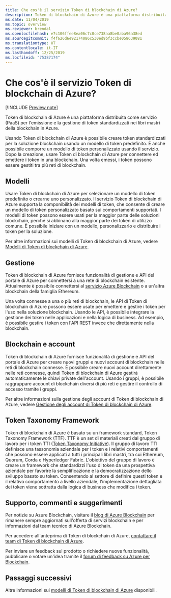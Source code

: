 ```yaml
---
title: Che cos'è il servizio Token di blockchain di Azure?
description: Token di blockchain di Azure è una piattaforma distribuita come servizio (PaaS) per l'emissione e la gestione di token.
ms.date: 11/04/2019
ms.topic: overview
ms.reviewer: brendal
ms.openlocfilehash: e7c106ffee8ea06c7c0ce738aa8be0aba96a38ed
ms.sourcegitcommit: f4f626d6e92174086c530ed9bf3ccbe058639081
ms.translationtype: HT
ms.contentlocale: it-IT
ms.lasthandoff: 12/25/2019
ms.locfileid: "75387174"
---
```

# <a name="what-is-azure-blockchain-tokens"></a>Che cos'è il servizio Token di blockchain di Azure?

[!INCLUDE [Preview note](./includes/preview.md)]

Token di blockchain di Azure è una piattaforma distribuita come servizio (PaaS) per l'emissione e la gestione di token standardizzati nei libri mastri della blockchain in Azure.

Usando Token di blockchain di Azure è possibile creare token standardizzati per la soluzione blockchain usando un modello di token predefinito. È anche possibile comporre un modello di token personalizzato usando il servizio. Dopo la creazione, usare Token di blockchain di Azure per connettere ed emettere i token in una blockchain. Una volta emessi, i token possono essere gestiti tra più reti di blockchain.

## <a name="templates"></a>Modelli

Usare Token di blockchain di Azure per selezionare un modello di token predefinito o crearne uno personalizzato. Il servizio Token di blockchain di Azure supporta la componibilità dei modelli di token, che consente di creare un modello di token personalizzato basato sui comportamenti supportati. I modelli di token possono essere usati per la maggior parte delle soluzioni blockchain, perché si abbinano alla maggior parte dei token di utilizzo comune. È possibile iniziare con un modello, personalizzarlo e distribuire i token per la soluzione.

Per altre informazioni sui modelli di Token di blockchain di Azure, vedere [Modelli di Token di blockchain di Azure](templates.md).

## <a name="management"></a>Gestione

Token di blockchain di Azure fornisce funzionalità di gestione e API del portale di Azure per connettersi a una rete di blockchain esistente. Attualmente è possibile connettersi al [servizio Azure Blockchain](../service/overview.md) o a un'altra blockchain della famiglia Ethereum.

Una volta connesse a una o più reti di blockchain, le API di Token di blockchain di Azure possono essere usate per emettere e gestire i token per l'uso nella soluzione blockchain. Usando le API, è possibile integrare la gestione dei token nelle applicazioni e nella logica di business. Ad esempio, è possibile gestire i token con l'API REST invece che direttamente nella blockchain.

## <a name="blockchains-and-accounts"></a>Blockchain e account

Token di blockchain di Azure fornisce funzionalità di gestione e API del portale di Azure per creare nuovi gruppi e nuovi account di blockchain nelle reti di blockchain connesse. È possibile creare nuovi account direttamente nelle reti connesse, quindi Token di blockchain di Azure gestirà automaticamente le chiavi private dell'account. Usando i gruppi, è possibile raggruppare account di blockchain diversi di più reti e gestire il controllo di accesso tramite i gruppi.

Per altre informazioni sulla gestione degli account di Token di blockchain di Azure, vedere [Gestione degli account di Token di blockchain di Azure](account-management.md).

## <a name="token-taxonomy-framework"></a>Token Taxonomy Framework

Token di blockchain di Azure è basato su un framework standard, Token Taxonomy Framework (TTF). TTF è un set di materiali creati dal gruppo di lavoro per i token TTI ([Token Taxonomy Initiative](https://entethalliance.org/participate/token-taxonomy-initiative/)). Il gruppo di lavoro TTI definisce una tassonomia aziendale per i token e i relativi comportamenti che possono essere applicati a tutti i principali libri mastri, tra cui Ethereum, Quorum, Corda e Hyperledger Fabric. L'obiettivo del gruppo di lavoro è creare un framework che standardizzi l'uso di token da una prospettiva aziendale per favorire la semplificazione e la democratizzazione dello sviluppo basato su token. Consentendo al settore di definire questi token e il relativo comportamento a livello aziendale, l'implementazione dettagliata dei token viene sottratta dalla logica di business che modifica i token.

## <a name="support-and-feedback"></a>Supporto, commenti e suggerimenti

Per notizie su Azure Blockchain, visitare il [blog di Azure Blockchain](https://azure.microsoft.com/blog/topics/blockchain/) per rimanere sempre aggiornati sull'offerta di servizi blockchain e per informazioni dal team tecnico di Azure Blockchain.

Per accedere all'anteprima di Token di blockchain di Azure, [contattare il team di Token di blockchain di Azure](https://aka.ms/PreviewForm).

Per inviare un feedback sul prodotto o richiedere nuove funzionalità, pubblicare o votare un'idea tramite il [forum di feedback su Azure per Blockchain](https://aka.ms/blockchainuservoice).

## <a name="next-steps"></a>Passaggi successivi

Altre informazioni sui [modelli di Token di blockchain di Azure](templates.md) disponibili.
